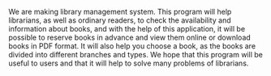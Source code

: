 We are making library management system. This program will help librarians, as well as ordinary readers, to check the availability and information about books, and with the help of this application, it will be possible to reserve books in advance and view them online or download books in PDF format. It will also help you choose a book, as the books are divided into different branches and types. We hope that this program will be useful to users and that it will help to solve many problems of librarians.
